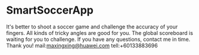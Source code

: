 # SmartSoccerApp
It's better to shoot a soccer game and challenge the accuracy of your fingers. All kinds of tricky angles are good for you. The global scoreboard is waiting for you to challenge.
If you have any questions, contact me in time. Thank you!
mail:maxingxing@huawei.com tell:+60133883696
